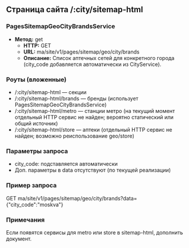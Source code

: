 ## Страница сайта /:city/sitemap-html

### PagesSitemapGeoCityBrandsService
- **Метод:** get
  - **HTTP:** GET
  - **URL:** ma/site/v1/pages/sitemap/geo/city/brands
  - **Описание:** Список аптечных сетей для конкретного города (city_code добавляется автоматически из CityService).

### Роуты (вложенные)
- /:city/sitemap-html — секции
- /:city/sitemap-html/brands — бренды (использует PagesSitemapGeoCityBrandsService)
- /:city/sitemap-html/metro — станции метро (на текущий момент отдельный HTTP сервис не найден; вероятно статический или общий источник)
- /:city/sitemap-html/store — аптеки (отдельный HTTP сервис не найден; возможно реиспользование geo/store)

### Параметры запроса
- city_code: подставляется автоматически
- Доп. параметры в data отсутствуют (по текущей реализации)

### Пример запроса
GET ma/site/v1/pages/sitemap/geo/city/brands?data={"city_code":"moskva"}

### Примечания
Если появятся сервисы для metro или store в sitemap-html, дополнить документ.

